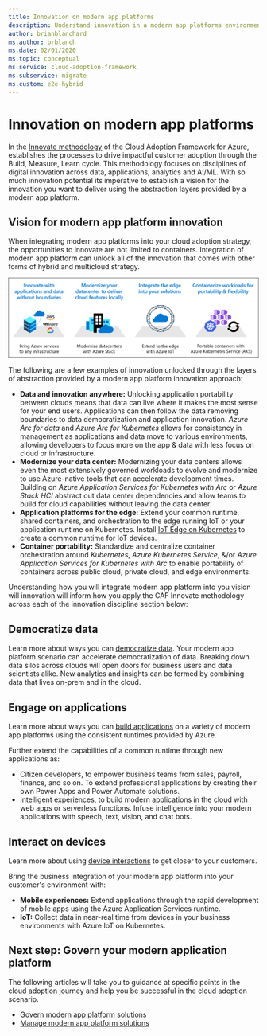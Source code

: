 ```yaml
---
title: Innovation on modern app platforms
description: Understand innovation in a modern app platforms environment.
author: brianblanchard
ms.author: brblanch
ms.date: 02/01/2020
ms.topic: conceptual
ms.service: cloud-adoption-framework
ms.subservice: migrate
ms.custom: e2e-hybrid
---
```


# Innovation on modern app platforms

In the [Innovate methodology](../../innovate/index.md) of the Cloud Adoption Framework for Azure, establishes the processes to drive impactful customer adoption through the Build, Measure, Learn cycle. This methodology focuses on disciplines of digital innovation across data, applications, analytics and AI/ML. With so much innovation potential its imperative to establish a vision for the innovation you want to deliver using the abstraction layers provided by a modern app platform.

## Vision for modern app platform innovation

When integrating modern app platforms into your cloud adoption strategy, the opportunities to innovate are not limited to containers. Integration of modern app platform can unlock all of the innovation that comes with other forms of hybrid and multicloud strategy.

![Diagram that shows the various innovation options enabled by the layers of abstraction in a modern app platform.](../../_images/innovate/hybrid-innovation-vision.png)

The following are a few examples of innovation unlocked through the layers of abstraction provided by a modern app platform innovation approach:

- **Data and innovation anywhere:** Unlocking application portability between clouds means that data can live where it makes the most sense for your end users. Applications can then follow the data removing boundaries to data democratization and application innovation. *Azure Arc for data* and *Azure Arc for Kubernetes* allows for consistency in management as applications and data move to various environments, allowing developers to focus more on the app & data with less focus on cloud or infrastructure.
- **Modernize your data center:** Modernizing your data centers allows even the most extensively governed workloads to evolve and modernize to use Azure-native tools that can accelerate development times. Building on *Azure Application Services for Kubernetes with Arc* or *Azure Stack HCI* abstract out data center dependencies and allow teams to build for cloud capabilities without leaving the data center.
- **Application platforms for the edge:** Extend your common runtime, shared containers, and orchestration to the edge running IoT or your application runtime on Kubernetes. Install [IoT Edge on Kubernetes](https://docs.microsoft.com/azure/iot-edge/how-to-install-iot-edge-kubernetes) to create a common runtime for IoT devices.
- **Container portability:** Standardize and centralize container orchestration around *Kubernetes*, *Azure Kubernetes Service*, &/or *Azure Application Services for Kubernetes with Arc* to enable portability of containers across public cloud, private cloud, and edge environments.

Understanding how you will integrate modern app platform into you vision will innovation will inform how you apply the CAF Innovate methodology across each of the innovation discipline section below:

## Democratize data

Learn more about ways you can [democratize data](../../innovate/best-practices/data.md). Your modern app platform scenario can accelerate democratization of data. Breaking down data silos across clouds will open doors for business users and data scientists alike. New analytics and insights can be formed by combining data that lives on-prem and in the cloud.

## Engage on applications

Learn more about ways you can [build applications](../../innovate/best-practices/apps.md) on a variety of modern app platforms using the consistent runtimes provided by Azure.

Further extend the capabilities of a common runtime through new applications as:

- Citizen developers, to empower business teams from sales, payroll, finance, and so on. To extend professional applications by creating their own Power Apps and Power Automate solutions.
- Intelligent experiences, to build modern applications in the cloud with web apps or serverless functions. Infuse intelligence into your modern applications with speech, text, vision, and chat bots.

## Interact on devices

Learn more about using [device interactions](../../innovate/best-practices/devices.md) to get closer to your customers.

Bring the business integration of your modern app platform into your customer's environment with:

- **Mobile experiences:** Extend applications through the rapid development of mobile apps using the Azure Application Services runtime.
- **IoT:** Collect data in near-real time from devices in your business environments with Azure IoT on Kubernetes.

## Next step: Govern your modern application platform

The following articles will take you to guidance at specific points in the cloud adoption journey and help you be successful in the cloud adoption scenario.

- [Govern modern app platform solutions](./govern.md)
- [Manage modern app platform solutions](./manage.md)
